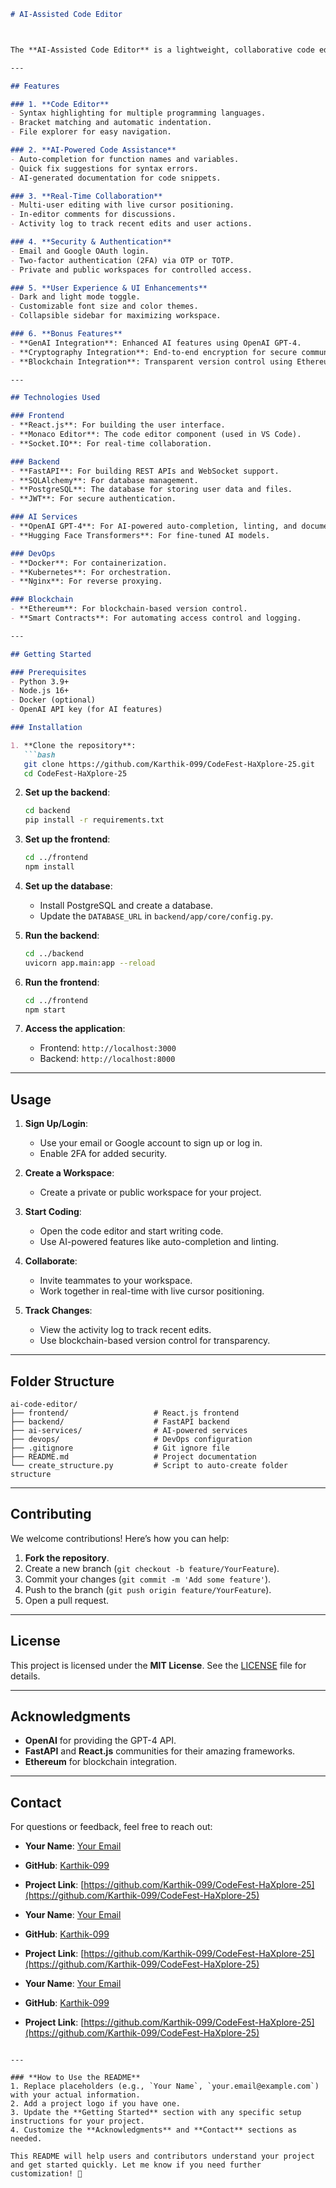 
```markdown
# AI-Assisted Code Editor



The **AI-Assisted Code Editor** is a lightweight, collaborative code editor powered by AI. It allows multiple developers to work on the same codebase in real-time while providing AI-driven features like auto-completion, linting, and documentation generation. Built with **FastAPI** for the backend and **React.js** for the frontend, this project is designed to make coding faster, easier, and more collaborative.

---

## Features

### 1. **Code Editor**
- Syntax highlighting for multiple programming languages.
- Bracket matching and automatic indentation.
- File explorer for easy navigation.

### 2. **AI-Powered Code Assistance**
- Auto-completion for function names and variables.
- Quick fix suggestions for syntax errors.
- AI-generated documentation for code snippets.

### 3. **Real-Time Collaboration**
- Multi-user editing with live cursor positioning.
- In-editor comments for discussions.
- Activity log to track recent edits and user actions.

### 4. **Security & Authentication**
- Email and Google OAuth login.
- Two-factor authentication (2FA) via OTP or TOTP.
- Private and public workspaces for controlled access.

### 5. **User Experience & UI Enhancements**
- Dark and light mode toggle.
- Customizable font size and color themes.
- Collapsible sidebar for maximizing workspace.

### 6. **Bonus Features**
- **GenAI Integration**: Enhanced AI features using OpenAI GPT-4.
- **Cryptography Integration**: End-to-end encryption for secure communication.
- **Blockchain Integration**: Transparent version control using Ethereum or Hyperledger Fabric.

---

## Technologies Used

### Frontend
- **React.js**: For building the user interface.
- **Monaco Editor**: The code editor component (used in VS Code).
- **Socket.IO**: For real-time collaboration.

### Backend
- **FastAPI**: For building REST APIs and WebSocket support.
- **SQLAlchemy**: For database management.
- **PostgreSQL**: The database for storing user data and files.
- **JWT**: For secure authentication.

### AI Services
- **OpenAI GPT-4**: For AI-powered auto-completion, linting, and documentation.
- **Hugging Face Transformers**: For fine-tuned AI models.

### DevOps
- **Docker**: For containerization.
- **Kubernetes**: For orchestration.
- **Nginx**: For reverse proxying.

### Blockchain
- **Ethereum**: For blockchain-based version control.
- **Smart Contracts**: For automating access control and logging.

---

## Getting Started

### Prerequisites
- Python 3.9+
- Node.js 16+
- Docker (optional)
- OpenAI API key (for AI features)

### Installation

1. **Clone the repository**:
   ```bash
   git clone https://github.com/Karthik-099/CodeFest-HaXplore-25.git
   cd CodeFest-HaXplore-25
   ```

2. **Set up the backend**:
   ```bash
   cd backend
   pip install -r requirements.txt
   ```

3. **Set up the frontend**:
   ```bash
   cd ../frontend
   npm install
   ```

4. **Set up the database**:
   - Install PostgreSQL and create a database.
   - Update the `DATABASE_URL` in `backend/app/core/config.py`.

5. **Run the backend**:
   ```bash
   cd ../backend
   uvicorn app.main:app --reload
   ```

6. **Run the frontend**:
   ```bash
   cd ../frontend
   npm start
   ```

7. **Access the application**:
   - Frontend: `http://localhost:3000`
   - Backend: `http://localhost:8000`

---

## Usage

1. **Sign Up/Login**:
   - Use your email or Google account to sign up or log in.
   - Enable 2FA for added security.

2. **Create a Workspace**:
   - Create a private or public workspace for your project.

3. **Start Coding**:
   - Open the code editor and start writing code.
   - Use AI-powered features like auto-completion and linting.

4. **Collaborate**:
   - Invite teammates to your workspace.
   - Work together in real-time with live cursor positioning.

5. **Track Changes**:
   - View the activity log to track recent edits.
   - Use blockchain-based version control for transparency.

---

## Folder Structure

```
ai-code-editor/
├── frontend/                   # React.js frontend
├── backend/                    # FastAPI backend
├── ai-services/                # AI-powered services
├── devops/                     # DevOps configuration
├── .gitignore                  # Git ignore file
├── README.md                   # Project documentation
└── create_structure.py         # Script to auto-create folder structure
```

---

## Contributing

We welcome contributions! Here’s how you can help:

1. **Fork the repository**.
2. Create a new branch (`git checkout -b feature/YourFeature`).
3. Commit your changes (`git commit -m 'Add some feature'`).
4. Push to the branch (`git push origin feature/YourFeature`).
5. Open a pull request.

---

## License

This project is licensed under the **MIT License**. See the [LICENSE](LICENSE) file for details.

---

## Acknowledgments

- **OpenAI** for providing the GPT-4 API.
- **FastAPI** and **React.js** communities for their amazing frameworks.
- **Ethereum** for blockchain integration.

---

## Contact

For questions or feedback, feel free to reach out:

- **Your Name**: [Your Email](mailto:your.email@example.com)
- **GitHub**: [Karthik-099](https://github.com/Karthik-099)
- **Project Link**: [https://github.com/Karthik-099/CodeFest-HaXplore-25](https://github.com/Karthik-099/CodeFest-HaXplore-25)



- **Your Name**: [Your Email](mailto:your.email@example.com)
- **GitHub**: [Karthik-099](https://github.com/Karthik-099)
- **Project Link**: [https://github.com/Karthik-099/CodeFest-HaXplore-25](https://github.com/Karthik-099/CodeFest-HaXplore-25)



- **Your Name**: [Your Email](mailto:your.email@example.com)
- **GitHub**: [Karthik-099](https://github.com/Karthik-099)
- **Project Link**: [https://github.com/Karthik-099/CodeFest-HaXplore-25](https://github.com/Karthik-099/CodeFest-HaXplore-25)
```

---

### **How to Use the README**
1. Replace placeholders (e.g., `Your Name`, `your.email@example.com`) with your actual information.
2. Add a project logo if you have one.
3. Update the **Getting Started** section with any specific setup instructions for your project.
4. Customize the **Acknowledgments** and **Contact** sections as needed.

This README will help users and contributors understand your project and get started quickly. Let me know if you need further customization! 🚀